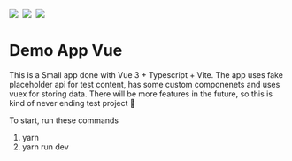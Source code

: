 ![](https://img.shields.io/badge/Vue-informational?style=flat&logo=vuedotjs&logoColor=41b883&color=282c34)&nbsp;
![](https://img.shields.io/badge/TypeScript-informational?style=flat&logo=typescript&logoColor=white&color=0076c6)&nbsp;
![](https://img.shields.io/badge/Vite-informational?style=flat&logo=vite&logoColor=white&color=646cff)

# Demo App Vue

This is a Small app done with Vue 3 + Typescript + Vite.
The app uses fake placeholder api for test content, has some custom componenets and uses vuex for storing data.
There will be more features in the future, so this is kind of never ending test project 🦅

To start, run these commands

1. yarn
2. yarn run dev
